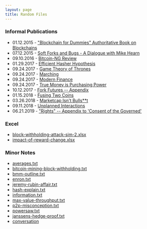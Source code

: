 ```yaml
---
layout: page
title: Random Files
---
```



### Informal Publications

* 01.12.2015 - ["Blockchain for Dummies" Authoritative Book on Blockchains](http://www.truthcoin.info/images/blockchainz.pdf)
* 07.12.2015 - [Soft Forks and Bugs - A Dialogue with Mike Hearn](http://www.truthcoin.info/images/bugs-soft-forks/)
* 09.10.2016 - [Bitcoin-NG Review](http://www.truthcoin.info/images/bitcoin-ng.txt)
* 01.29.2017 - [Efficient Hasher Hypothesis](http://www.truthcoin.info/images/efficient-hasher-hypothesis/)
* 09.24.2017 - [Game Theory of Thrones](http://www.truthcoin.info/images/game-theory-of-thrones/)
* 09.24.2017 - [Marching](/images/marching/)
* 09.24.2017 - [Modern Finance](/images/modern-finance.txt)
* 09.24.2017 - [True Money is Purchasing Power](/images/true-money/)
* 10.12.2017 - [Fork Futures -- Appendix](/images/fork-futures-trading-appendix/)
* 01.15.2018 - [Fusing Two Coins](/files/blockchain-fusion-via-utxos/)
* 03.26.2018 - [Marketcap Isn't Bulls\*\*t](/files/on-marketcap/)
* 09.11.2018 - [Unplanned Interactions](/files/unplanned-interactions/)
* 06.21.2019 - ["Rights" -- Appendix to 'Consent of the Governed'](/files/cotg-appendix/)



<!--  
Month-Day-Year
-->


### Excel

* [block-withholding-attack-sim-2.xlsx](http://www.truthcoin.info/images/block-withholding-attack-sim-2.xlsx)
* [impact-of-reward-change.xlsx](http://www.truthcoin.info/images/impact-of-reward-change.xlsx)

### Minor Notes

* [averages.txt](/images/averages.txt)
* [bitcoin-mining-block-withholding.txt](/images/bitcoin-mining-block-withholding.txt)
* [bmm-outline.txt](/images/bmm-outline.txt)
* [enron.txt](/images/enron.txt)
* [jeremy-rubin-affair.txt](/images/jeremy-rubin-affair.txt)
* [hash-explain.txt](/images/hash-explain.txt)
* [information.txt](/images/information.txt)
* [max-value-throughput.txt](/images/max-value-throughput.txt)
* [p2p-misconception.txt](/images/p2p-misconception.txt)
* [powersaw.txt](/images/powersaw.txt)
* [janssens-hedge-proof.txt](/images/janssens-hedge-proof.txt)
* [conversation](/files/conversation/)

